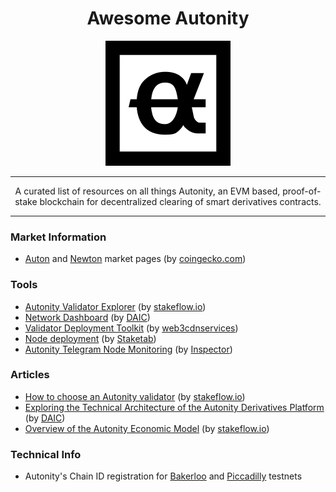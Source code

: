<h1 align="center"> Awesome Autonity </h1>

<p align="center">
  <img width="200" height="200" src="images/autonity-logo.png">
</p>

---

<p align="center"> A curated list of resources on all things Autonity, an EVM based, proof-of-stake blockchain for decentralized clearing of smart derivatives contracts.</p>

---

### Market Information

- [Auton](https://www.coingecko.com/en/coins/auton) and [Newton](https://www.coingecko.com/en/coins/newton) market pages (by [coingecko.com](https://www.coingecko.com/en/coins/newton))

### Tools
- [Autonity Validator Explorer](https://stakeflow.io/autonity-piccadilly/validators) (by [stakeflow.io](https://stakeflow.io))
- [Network Dashboard](https://autonity.daic.capital/) (by [DAIC](https://daic.capital/))
- [Validator Deployment Toolkit](https://github.com/web3cdnservices/autonity-validator-toolkit) (by [web3cdnservices](web3cdnservices))
- [Node deployment](https://github.com/Staketab/autonity-node) (by [Staketab](https://staketab.com/))
- [Autonity Telegram Node Monitoring](https://github.com/inspector44/AutonityNurseBot) (by [Inspector](https://github.com/inspector44))

### Articles
- [How to choose an Autonity validator](https://blog.stakeflow.io/how-to-choose-an-autonity-validator-5a74f00e6eec) (by [stakeflow.io](https://stakeflow.io))
- [Exploring the Technical Architecture of the Autonity Derivatives Platform](https://daic.capital/blog/Autonity-ATN-Exploring-the-Technical-Architecture-of-the-Autonity-Derivatives-Platform-4a36ef65cc434fb6aee470376cb79f36) (by [DAIC](https://daic.capital/))
- [Overview of the Autonity Economic Model](https://blog.stakeflow.io/overview-of-the-autonity-economic-model-311f3b90b7b9) (by [stakeflow.io](https://stakeflow.io))

### Technical Info
- Autonity's Chain ID registration for [Bakerloo](https://chainlist.org/chain/65010001) and [Piccadilly](https://chainlist.org/chain/65100001) testnets
